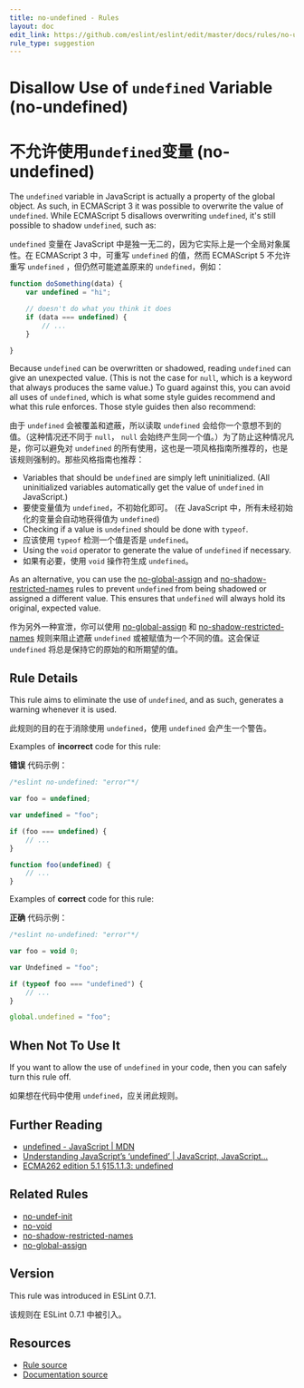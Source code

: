 ```yaml
---
title: no-undefined - Rules
layout: doc
edit_link: https://github.com/eslint/eslint/edit/master/docs/rules/no-undefined.md
rule_type: suggestion
---
```

<!-- Note: No pull requests accepted for this file. See README.md in the root directory for details. -->

# Disallow Use of `undefined` Variable (no-undefined)

# 不允许使用`undefined`变量 (no-undefined)

The `undefined` variable in JavaScript is actually a property of the global object. As such, in ECMAScript 3 it was possible to overwrite the value of `undefined`. While ECMAScript 5 disallows overwriting `undefined`, it's still possible to shadow `undefined`, such as:

`undefined` 变量在 JavaScript 中是独一无二的，因为它实际上是一个全局对象属性。在 ECMAScript 3 中，可重写 `undefined` 的值，然而 ECMAScript 5 不允许重写 `undefined` ，但仍然可能遮盖原来的 `undefined`，例如：

```js
function doSomething(data) {
    var undefined = "hi";

    // doesn't do what you think it does
    if (data === undefined) {
        // ...
    }

}
```

Because `undefined` can be overwritten or shadowed, reading `undefined` can give an unexpected value. (This is not the case for `null`, which is a keyword that always produces the same value.) To guard against this, you can avoid all uses of `undefined`, which is what some style guides recommend and what this rule enforces. Those style guides then also recommend:

由于 `undefined` 会被覆盖和遮蔽，所以读取 `undefined` 会给你一个意想不到的值。（这种情况还不同于 `null`， `null` 会始终产生同一个值。）为了防止这种情况凡是，你可以避免对 `undefined` 的所有使用，这也是一项风格指南所推荐的，也是该规则强制的。那些风格指南也推荐：

* Variables that should be `undefined` are simply left uninitialized. (All uninitialized variables automatically get the value of `undefined` in JavaScript.)
* 要使变量值为 `undefined`，不初始化即可。 (在 JavaScript 中，所有未经初始化的变量会自动地获得值为 `undefined`)
* Checking if a value is `undefined` should be done with `typeof`.
* 应该使用 `typeof` 检测一个值是否是 `undefined`。
* Using the `void` operator to generate the value of `undefined` if necessary.
* 如果有必要，使用 `void` 操作符生成 `undefined`。

As an alternative, you can use the [no-global-assign](no-global-assign) and [no-shadow-restricted-names](no-shadow-restricted-names) rules to prevent `undefined` from being shadowed or assigned a different value. This ensures that `undefined` will always hold its original, expected value.

作为另外一种宣泄，你可以使用 [no-global-assign](no-global-assign) 和 [no-shadow-restricted-names](no-shadow-restricted-names) 规则来阻止遮蔽 `undefined` 或被赋值为一个不同的值。这会保证 `undefined` 将总是保持它的原始的和所期望的值。

## Rule Details

This rule aims to eliminate the use of `undefined`, and as such, generates a warning whenever it is used.

此规则的目的在于消除使用 `undefined`，使用 `undefined` 会产生一个警告。

Examples of **incorrect** code for this rule:

**错误** 代码示例：

```js
/*eslint no-undefined: "error"*/

var foo = undefined;

var undefined = "foo";

if (foo === undefined) {
    // ...
}

function foo(undefined) {
    // ...
}
```

Examples of **correct** code for this rule:

**正确** 代码示例：

```js
/*eslint no-undefined: "error"*/

var foo = void 0;

var Undefined = "foo";

if (typeof foo === "undefined") {
    // ...
}

global.undefined = "foo";
```

## When Not To Use It

If you want to allow the use of `undefined` in your code, then you can safely turn this rule off.

如果想在代码中使用 `undefined`，应关闭此规则。

## Further Reading

* [undefined - JavaScript \| MDN](https://developer.mozilla.org/en-US/docs/Web/JavaScript/Reference/Global_Objects/undefined)
* [Understanding JavaScript’s ‘undefined’ \| JavaScript, JavaScript...](https://javascriptweblog.wordpress.com/2010/08/16/understanding-undefined-and-preventing-referenceerrors/)
* [ECMA262 edition 5.1 &sect;15.1.1.3: undefined](https://es5.github.io/#x15.1.1.3)

## Related Rules

* [no-undef-init](no-undef-init)
* [no-void](no-void)
* [no-shadow-restricted-names](no-shadow-restricted-names)
* [no-global-assign](no-global-assign)

## Version

This rule was introduced in ESLint 0.7.1.

该规则在 ESLint 0.7.1 中被引入。

## Resources

* [Rule source](https://github.com/eslint/eslint/tree/master/lib/rules/no-undefined.js)
* [Documentation source](https://github.com/eslint/eslint/tree/master/docs/rules/no-undefined.md)

